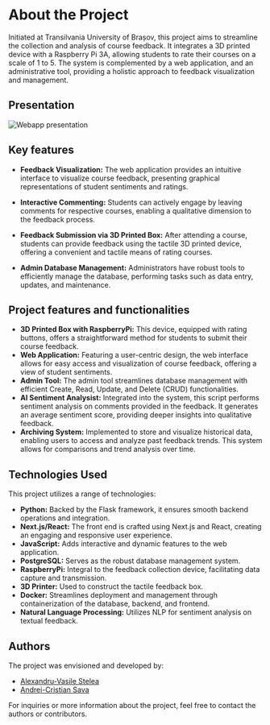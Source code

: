 # About the Project

Initiated at Transilvania University of Brașov, this project aims to streamline the collection and analysis of course feedback. It integrates a 3D printed device with a Raspberry Pi 3A, allowing students to rate their courses on a scale of 1 to 5. The system is complemented by a web application, and an administrative tool, providing a holistic approach to feedback visualization and management.

## Presentation

![Webapp presentation](https://github.com/alexandruvstelea/FeedBack_IESC/blob/master/ReadMe_Resources/feedback_presentation_gif.gif)

## Key features

- **Feedback Visualization:** The web application provides an intuitive interface to visualize course feedback, presenting  graphical representations of student sentiments and ratings.

- **Interactive Commenting:** Students can actively engage by leaving comments for respective courses, enabling a qualitative dimension to the feedback process.

- **Feedback Submission via 3D Printed Box:** After attending a course, students can provide feedback using the tactile 3D printed device, offering a convenient and tactile means of rating courses.

- **Admin Database Management:** Administrators have robust tools to efficiently manage the database, performing tasks such as data entry, updates, and maintenance.

## Project features and functionalities

- **3D Printed Box with RaspberryPi:** This device, equipped with rating buttons, offers a straightforward method for students to submit their course feedback.
- **Web Application:** Featuring a user-centric design, the web interface allows for easy access and visualization of course feedback, offering a view of student sentiments.
- **Admin Tool:** The admin tool streamlines database management with efficient Create, Read, Update, and Delete (CRUD) functionalities.
- **AI Sentiment Analysist:** Integrated into the system, this script performs sentiment analysis on comments provided in the feedback. It generates an average sentiment score, providing deeper insights into qualitative feedback.
- **Archiving System:** Implemented to store and visualize historical data, enabling users to access and analyze past feedback trends. This system allows for comparisons and trend analysis over time.

## Technologies Used

This project utilizes a range of technologies:

- **Python:** Backed by the Flask framework, it ensures smooth backend operations and integration.
- **Next.js/React:** The front end is crafted using Next.js and React, creating an engaging and responsive user experience.
- **JavaScript:** Adds interactive and dynamic features to the web application.
- **PostgreSQL:** Serves as the robust database management system.
- **RaspberryPi:** Integral to the feedback collection device, facilitating data capture and transmission.
- **3D Printer:** Used to construct the tactile feedback box.
- **Docker:** Streamlines deployment and management through containerization of the database, backend, and frontend.
- **Natural Language Processing:** Utilizes NLP for sentiment analysis on textual feedback.

## Authors

The project was envisioned and developed by:

- [Alexandru-Vasile Stelea](https://www.linkedin.com/in/alexandrustelea)
- [Andrei-Cristian Sava](https://www.linkedin.com/in/cristianandreisava)

For inquiries or more information about the project, feel free to contact the authors or contributors.
